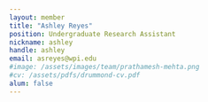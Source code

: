 ```yaml
---
layout: member
title: "Ashley Reyes"
position: Undergraduate Research Assistant
nickname: ashley
handle: ashley
email: asreyes@wpi.edu
#image: /assets/images/team/prathamesh-mehta.png
#cv: /assets/pdfs/drummond-cv.pdf
alum: false
---
```

